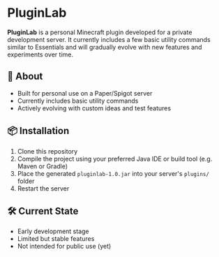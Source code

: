 # PluginLab

**PluginLab** is a personal Minecraft plugin developed for a private development server. It currently includes a few basic utility commands similar to Essentials and will gradually evolve with new features and experiments over time.

## 🔹 About

- Built for personal use on a Paper/Spigot server
- Currently includes basic utility commands
- Actively evolving with custom ideas and test features

## 📦 Installation

1. Clone this repository
2. Compile the project using your preferred Java IDE or build tool (e.g. Maven or Gradle)
3. Place the generated `pluginlab-1.0.jar` into your server's `plugins/` folder
4. Restart the server

## 🛠️ Current State

- Early development stage
- Limited but stable features
- Not intended for public use (yet)

